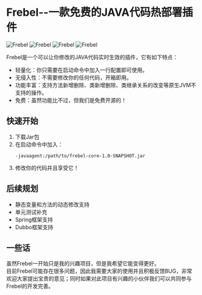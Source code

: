 # Frebel--一款免费的JAVA代码热部署插件  

![Frebel](https://img.shields.io/github/issues/hengyoush/Frebel) 
![Frebel](https://img.shields.io/github/forks/hengyoush/Frebel)
![Frebel](https://img.shields.io/github/stars/hengyoush/Frebel)
![Frebel](https://img.shields.io/github/license/hengyoush/Frebel)

Frebel是一个可以让你修改的JAVA代码实时生效的插件，它有如下特点：

- 轻量化：你只需要在启动命令中加入一行配置即可使用。
- 无侵入性：不需要修改你的任何代码，开箱即用。
- 功能丰富：支持方法新增删除、类新增删除、类继承关系的改变等原生JVM不支持的操作。
- 免费：虽然功能比不过，但我们是免费开源的！

## 快速开始
1. 下载Jar包
2. 在启动命令中加入：
    ```shell script
    -javaagent:/path/to/frebel-core-1.0-SNAPSHOT.jar
    ```
3. 修改你的代码并且享受它！

## 后续规划
- 静态变量和方法的动态修改支持
- 单元测试补充
- Spring框架支持
- Dubbo框架支持

## 一些话
虽然Frebel一开始只是我的兴趣项目，但是我希望它能变得更好。  
目前Frebel可能存在很多问题，因此我需要大家的使用并且积极反馈BUG，非常欢迎大家提出宝贵的意见；同时如果对此项目有兴趣的小伙伴我们可以共同参与Frebel的开发完善。
